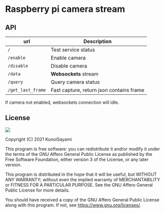 # Raspberry pi camera stream

## API

url | Description
------|---------------
`/` | Test service status
`/enable` | Enable camera
`/disable` | Disable camera
`/data` | **Websockets** stream
`/query` | Query camera status
`/get_last_frame` | Fast capture, return json contains frame

If camera not enabled, websockets connection will idle.

## License

[![](https://www.gnu.org/graphics/agplv3-155x51.png)](https://www.gnu.org/licenses/agpl-3.0.txt)

Copyright (C) 2021 KunoiSayami

This program is free software: you can redistribute it and/or modify it under the terms of the GNU Affero General Public License as published by the Free Software Foundation, either version 3 of the License, or any later version.

This program is distributed in the hope that it will be useful, but WITHOUT ANY WARRANTY; without even the implied warranty of MERCHANTABILITY or FITNESS FOR A PARTICULAR PURPOSE. See the GNU Affero General Public License for more details.

You should have received a copy of the GNU Affero General Public License along with this program. If not, see <https://www.gnu.org/licenses/>.
